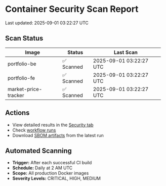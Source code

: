 # Container Security Scan Report

Last updated: 2025-09-01 03:22:27 UTC

## Scan Status

| Image | Status | Last Scan |
|-------|--------|-----------|
| portfolio-be | ✅ Scanned | 2025-09-01 03:22:27 UTC |
| portfolio-fe | ✅ Scanned | 2025-09-01 03:22:27 UTC |
| market-price-tracker | ✅ Scanned | 2025-09-01 03:22:27 UTC |

## Actions

- View detailed results in the [Security tab](https://github.com/ktenman/portfolio/security/code-scanning)
- Check [workflow runs](https://github.com/ktenman/portfolio/actions/workflows/trivy-scan.yml)
- Download [SBOM artifacts](https://github.com/ktenman/portfolio/actions/workflows/trivy-scan.yml) from the latest run

## Automated Scanning

- **Trigger:** After each successful CI build
- **Schedule:** Daily at 2 AM UTC
- **Scope:** All production Docker images
- **Severity Levels:** CRITICAL, HIGH, MEDIUM

